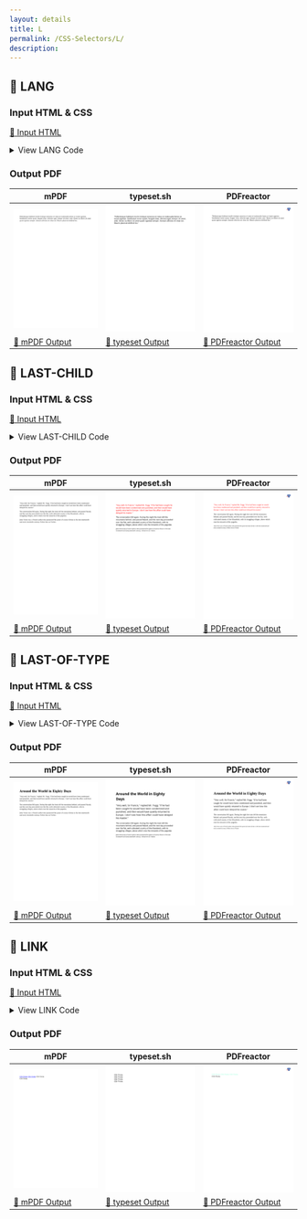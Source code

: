 ```yaml
---
layout: details
title: L
permalink: /CSS-Selectors/L/
description: 
---
```




## 🔬 LANG

### Input HTML & CSS

[📄 Input HTML](https://raw.githubusercontent.com/azettl/compare.html2pdf.tools/master//html/CSS%20Selectors/L/lang.html)

<details>
    <summary>
        View LANG Code
    </summary>
    <pre>
        <code>
            &lt;!DOCTYPE html&gt;
&lt;!-- Sample from https://css-tricks.com/almanac/selectors/l/lang/ --&gt;
&lt;html lang=&quot;en&quot;&gt;
    &lt;head&gt;
        &lt;style&gt;
        q:before { content: open-quote; }
q:after { content: close-quote; }

:lang(en) q { quotes: '&ldquo;' '&rdquo;'; }
:lang(fr) q { quotes: '&laquo;' '&raquo;'; }
:lang(de) q { quotes: '&raquo;' '&laquo;'; }
        &lt;/style&gt;
    &lt;/head&gt;
    &lt;body&gt;
        &lt;p&gt;&lt;q&gt;Pellentesque habitant morbi tristique senectus et netus et malesuada fames ac turpis egestas. Vestibulum tortor quam, feugiat vitae, ultricies eget, tempor sit amet, ante. Donec eu libero sit amet quam egestas semper. Aenean ultricies mi vitae est. Mauris placerat eleifend leo.&lt;/q&gt;&lt;/p&gt;

    &lt;/body&gt;
&lt;/html&gt;
        </code>
    </pre>
</details>

### Output PDF

| mPDF | typeset.sh | PDFreactor |
|---------|---------|---------|
| ![mPDF Preview](mpdf__html_CSS_Selectors_L_lang.html.png) | ![typeset Preview](typeset__html_CSS_Selectors_L_lang.html.png) | ![PDFreactor Preview](pdfreactor__html_CSS_Selectors_L_lang.html.png) |
| [📕 mPDF Output](mpdf__html_CSS_Selectors_L_lang.html.pdf) | [📕 typeset Output](typeset__html_CSS_Selectors_L_lang.html.pdf) | [📕 PDFreactor Output](pdfreactor__html_CSS_Selectors_L_lang.html.pdf) |

## 🔬 LAST-CHILD

### Input HTML & CSS

[📄 Input HTML](https://raw.githubusercontent.com/azettl/compare.html2pdf.tools/master//html/CSS%20Selectors/L/last-child.html)

<details>
    <summary>
        View LAST-CHILD Code
    </summary>
    <pre>
        <code>
            &lt;!DOCTYPE html&gt;
&lt;!-- Sample from https://css-tricks.com/almanac/selectors/l/last-child/ --&gt;
&lt;html lang=&quot;en&quot;&gt;
    &lt;head&gt;
        &lt;style&gt;
        body {
  font-family: Palatino, Georgia, serif;
  max-width: 32em;
  padding: 1em 0 0 1em;
  line-height: 1.4;
}

/* by formatting the selector this way, we are less specific than `article p:first-child`
 this means ANY element that is the first child of `article` can be styled */
article :first-child {
color: red;
}

p:last-child {
  font-size: 0.75em;
  font-style: italic;
}
        &lt;/style&gt;
    &lt;/head&gt;
    &lt;body&gt;
        &lt;article&gt;
            &lt;p&gt;&quot;Very well, Sir Francis,&quot; replied Mr. Fogg; &quot;if he had been caught he would have been condemned and punished, and then would have quietly returned to Europe.  I don't see how this affair could have delayed his master.&quot;&lt;/p&gt;
          
            &lt;p&gt;The conversation fell again.  During the night the train left the mountains behind, and passed Nassik, and the next day proceeded over the flat, well-cultivated country of the Khandeish, with its straggling villages, above which rose the minarets of the pagodas.&lt;/p&gt;
          
            &lt;p&gt;Jules Verne was a French author who pioneered the genre of science fiction in the late nineteenth and early twentieth century. Follow him on Twitter.&lt;/p&gt;
          &lt;/article&gt;
    &lt;/body&gt;
&lt;/html&gt;
        </code>
    </pre>
</details>

### Output PDF

| mPDF | typeset.sh | PDFreactor |
|---------|---------|---------|
| ![mPDF Preview](mpdf__html_CSS_Selectors_L_last-child.html.png) | ![typeset Preview](typeset__html_CSS_Selectors_L_last-child.html.png) | ![PDFreactor Preview](pdfreactor__html_CSS_Selectors_L_last-child.html.png) |
| [📕 mPDF Output](mpdf__html_CSS_Selectors_L_last-child.html.pdf) | [📕 typeset Output](typeset__html_CSS_Selectors_L_last-child.html.pdf) | [📕 PDFreactor Output](pdfreactor__html_CSS_Selectors_L_last-child.html.pdf) |

## 🔬 LAST-OF-TYPE

### Input HTML & CSS

[📄 Input HTML](https://raw.githubusercontent.com/azettl/compare.html2pdf.tools/master//html/CSS%20Selectors/L/last-of-type.html)

<details>
    <summary>
        View LAST-OF-TYPE Code
    </summary>
    <pre>
        <code>
            &lt;!DOCTYPE html&gt;
&lt;!-- Sample from https://css-tricks.com/almanac/selectors/l/last-of-type/ --&gt;
&lt;html lang=&quot;en&quot;&gt;
    &lt;head&gt;
        &lt;style&gt;
        body {
  font-family: Palatino, Georgia, serif;
  max-width: 32em;
  padding: 1em 0 0 1em;
  line-height: 1.4;
}

p:first-of-type {
  font-size: 1.25em;
}

p:last-of-type {
  font-size: 0.75em;
  font-style: italic;
}
        &lt;/style&gt;
    &lt;/head&gt;
    &lt;body&gt;
        &lt;h1&gt;Around the World in Eighty Days&lt;/h1&gt;

        &lt;p&gt;&quot;Very well, Sir Francis,&quot; replied Mr. Fogg; &quot;if he had been caught he would have been condemned and punished, and then would have quietly returned to Europe.  I don't see how this affair could have delayed his master.&quot;&lt;/p&gt;
        
        &lt;p&gt;The conversation fell again.  During the night the train left the mountains behind, and passed Nassik, and the next day proceeded over the flat, well-cultivated country of the Khandeish, with its straggling villages, above which rose the minarets of the pagodas.&lt;/p&gt;
        
        &lt;p&gt;Jules Verne was a French author who pioneered the genre of science fiction in the late nineteenth and early twentieth century. Follow him on Twitter.&lt;/p&gt;
         
         
    &lt;/body&gt;
&lt;/html&gt;
        </code>
    </pre>
</details>

### Output PDF

| mPDF | typeset.sh | PDFreactor |
|---------|---------|---------|
| ![mPDF Preview](mpdf__html_CSS_Selectors_L_last-of-type.html.png) | ![typeset Preview](typeset__html_CSS_Selectors_L_last-of-type.html.png) | ![PDFreactor Preview](pdfreactor__html_CSS_Selectors_L_last-of-type.html.png) |
| [📕 mPDF Output](mpdf__html_CSS_Selectors_L_last-of-type.html.pdf) | [📕 typeset Output](typeset__html_CSS_Selectors_L_last-of-type.html.pdf) | [📕 PDFreactor Output](pdfreactor__html_CSS_Selectors_L_last-of-type.html.pdf) |

## 🔬 LINK

### Input HTML & CSS

[📄 Input HTML](https://raw.githubusercontent.com/azettl/compare.html2pdf.tools/master//html/CSS%20Selectors/L/link.html)

<details>
    <summary>
        View LINK Code
    </summary>
    <pre>
        <code>
            &lt;!DOCTYPE html&gt;
&lt;!-- Sample from https://css-tricks.com/almanac/selectors/l/link/ --&gt;
&lt;html lang=&quot;en&quot;&gt;
    &lt;head&gt;
        &lt;style&gt;
        :link {
  color: aquamarine;
}
        &lt;/style&gt;
    &lt;/head&gt;
    &lt;body&gt;
        &lt;a href=&quot;https://css-tricks.com&quot;&gt;CSS-Tricks&lt;/a&gt;

        &lt;a href=&quot;&quot;&gt;CSS-Tricks&lt;/a&gt;
        
        &lt;a href&gt;CSS-Tricks&lt;/a&gt;

        &lt;div href=&quot;https://css-tricks.com&quot;&gt;CSS-Tricks&lt;/div&gt;

    &lt;/body&gt;
&lt;/html&gt;
        </code>
    </pre>
</details>

### Output PDF

| mPDF | typeset.sh | PDFreactor |
|---------|---------|---------|
| ![mPDF Preview](mpdf__html_CSS_Selectors_L_link.html.png) | ![typeset Preview](typeset__html_CSS_Selectors_L_link.html.png) | ![PDFreactor Preview](pdfreactor__html_CSS_Selectors_L_link.html.png) |
| [📕 mPDF Output](mpdf__html_CSS_Selectors_L_link.html.pdf) | [📕 typeset Output](typeset__html_CSS_Selectors_L_link.html.pdf) | [📕 PDFreactor Output](pdfreactor__html_CSS_Selectors_L_link.html.pdf) |


